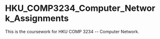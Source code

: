 # HKU_COMP3234_Computer_Network_Assignments

This is the coursework for HKU COMP 3234 -- Computer Network.